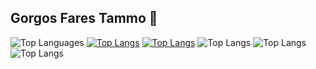 ## Gorgos Fares Tammo 👋


![Top Languages](https://github-readme-stats.vercel.app/api/top-langs/?username=Gorgostammos&layout=compact)
[![Top Langs](https://github-readme-stats.vercel.app/api/top-langs/?username=Gorgostammos&layout=donut)](https://github.com/Gorgostammos/github-readme-stats)
[![Top Langs](https://github-readme-stats.vercel.app/api/top-langs/?username=Gorgostammos&layout=pie)](https://github.com/Gorgostammos/github-readme-stats)
![Top Langs](https://github-readme-stats.vercel.app/api/top-langs/?username=Gorgostammos&size_weight=0.5&count_weight=0.5)
![Top Langs](https://github-readme-stats.vercel.app/api/top-langs/?username=Gorgostammos&exclude_repo=github-readme-stats,Gorgostammos.github.io)
![Top Langs](https://github-readme-stats.vercel.app/api/top-langs/?username=Gorgostammos&layout=compact)


